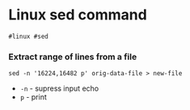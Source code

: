# Linux sed command
`#linux #sed`

### Extract range of lines from a file
```
sed -n '16224,16482 p' orig-data-file > new-file
```
- `-n` - supress input echo
- `p` - print
